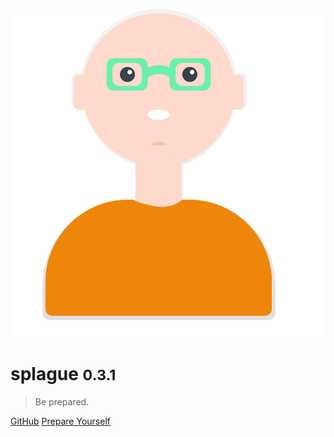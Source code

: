 ![logo](header.svg)

# splague <small>0.3.1</small>

> Be prepared.

[GitHub](https://github.com/alexlee-dev/splague)
[Prepare Yourself](#splague)